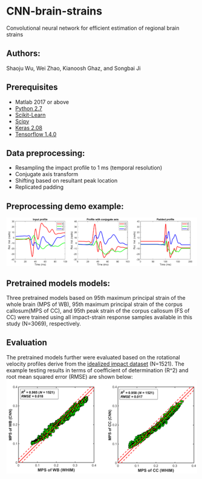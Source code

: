 # CNN-brain-strains
Convolutional neural network for efficient estimation of  regional brain strains
## Authors:
Shaoju Wu, Wei Zhao, Kianoosh Ghaz, and Songbai Ji
## Prerequisites
- Matlab 2017 or above
- [Python 2.7](https://www.anaconda.com/distribution/)
- [Scikit-Learn](https://scikit-learn.org/stable/install.html)
- [Scipy](https://www.scipy.org/)
- [Keras 2.08](http://faroit.com/keras-docs/2.0.8/#installation)
- [Tensorflow 1.4.0](https://pypi.org/project/tensorflow/1.4.0/#files)
## Data preprocessing:
- Resampling the impact profile to 1 ms (temporal resolution) 
- Conjugate axis transform
- Shifting based on resultant peak location
- Replicated padding 

## Preprocessing demo example:
![](https://github.com/Jilab-biomechanics/CNN-brain-strains/blob/master/figures/preprocessing.png)

## Pretrained models models:
Three pretrained models based on 95th maximum principal strain of the whole brain (MPS of WB), 95th maximum principal strain of the corpus callosum(MPS of CC), and 95th peak strain of the corpus callosum (FS of CC) were trained using all impact-strain response samples available in this study (N=3069), respectively. 

## Evaluation
The pretrained models further were evaluated based on the rotational velocity profiles derive from the [idealized impact dataset](https://link.springer.com/article/10.1007%2Fs10439-017-1888-3) (N=1521). The example testing results in terms of coefficient of determination (R^2) and root mean squared error (RMSE) are shown below:
![](https://github.com/Jilab-biomechanics/CNN-brain-strains/blob/master/figures/Testing_results.png)
